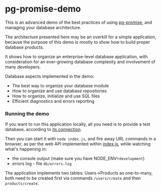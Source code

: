 pg-promise-demo
===============

This is an advanced demo of the best practices of using [pg-promise], and managing
your database architecture.

The architecture presented here may be an overkill for a simple application, because
the purpose of this demo is mostly to show how to build proper database products.

It shows how to organize an enterprise-level database application, with consideration
for an ever-growing database complexity and involvement of many developers.

Database aspects implemented in the demo:

* The best way to organize your database module
* How to organize and use database repositories
* How to organize, initialize and use SQL files
* Efficient diagnostics and errors reporting

### Running the demo

If you want to run this application locally, all you need is to provide a test database,
according to [its connection](https://github.com/vitaly-t/pg-promise-demo/blob/master/db/index.js#L29).

Then you can start it with `node index.js`, and fire away URL commands in a browser,
as per the web API implemented within [index.js](https://github.com/vitaly-t/pg-promise-demo/blob/master/index.js),
while watching what's happening in:

* the console output (make sure you have NODE_ENV=`development`)
* errors log - file `db/errors.log`

The application implements two tables: Users->Products as one-to-many, both need to be created first
via commands `/users/create` and then `products/create`.

[pg-promise]:https://github.com/vitaly-t/pg-promise
[pg-monitor]:https://github.com/vitaly-t/pg-monitor
